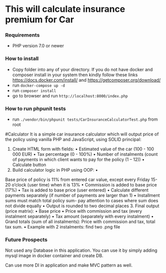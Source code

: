# This will calculate insurance premium for Car

### Requirements

*  PHP version 7.0 or newer

### How to install

* Copy folder into any of your directory. If you do not have docker and composer install in your system then kindly follow these links
 https://docs.docker.com/install/ and
 https://getcomposer.org/download/
* run `docker-compose up -d`
* run `composer install`
* go to browser and run `http://localhost:8000/index.php`

### How to run phpunit tests

* run `./vendor/bin/phpunit tests/CarInsuranceCalculatorTest.php` from root

#Calculator
 It is a simple car insurance calculator which will output price of the policy using vanilla PHP
 and JavaScript, using SOLID principal:
 1. Create HTML form with fields:
 • Estimated value of the car (100 - 100 000 EUR)
 • Tax percentage (0 - 100%)
 • Number of instalments (count of payments in which client wants to pay for the
 policy (1 – 12))
 • Calculate button
 2. Build calculator logic in PHP using OOP:
 •
 </Test>
 Base price of policy is 11% from entered car value, except every Friday 15-20
 o’clock (user time) when it is 13%<Test>
 • Commission is added to base price (17%)
 • Tax is added to base price (user entered)
 • Calculate different payments separately (if number of payments are larger than 1)
 • Installment sums must match total policy sum- pay attention to cases where sum
 does not divide equally
 • Output is rounded to two decimal places
 3. Final output (price matrix):
 • Base price
 • Price with commission and tax (every instalment separately)
 • Tax amount (separately with every instalment)
 • Grand totals (sum of all instalments): Price with commission and tax, total tax
 sum.
 • Example with 2 instalments: find two .png file

 ### Future Prospects

 Not used any Database in this application. You can use it by simply adding mysql image in docker container and create DB.

 Can use more DI in application and make MVC pattern as well.